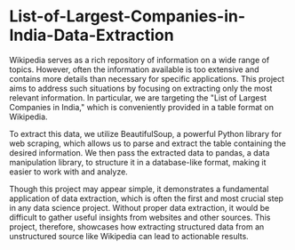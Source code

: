 # List-of-Largest-Companies-in-India-Data-Extraction

Wikipedia serves as a rich repository of information on a wide range of topics. However, often the information available is too extensive and contains more details than necessary for specific applications. This project aims to address such situations by focusing on extracting only the most relevant information. In particular, we are targeting the "List of Largest Companies in India," which is conveniently provided in a table format on Wikipedia.

To extract this data, we utilize BeautifulSoup, a powerful Python library for web scraping, which allows us to parse and extract the table containing the desired information. We then pass the extracted data to pandas, a data manipulation library, to structure it in a database-like format, making it easier to work with and analyze.

Though this project may appear simple, it demonstrates a fundamental application of data extraction, which is often the first and most crucial step in any data science project. Without proper data extraction, it would be difficult to gather useful insights from websites and other sources. This project, therefore, showcases how extracting structured data from an unstructured source like Wikipedia can lead to actionable results.
